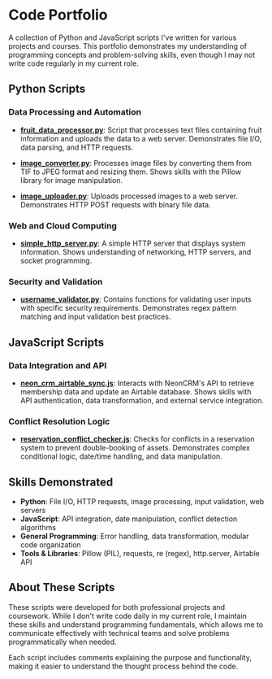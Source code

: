 # Code Portfolio

A collection of Python and JavaScript scripts I've written for various projects and courses. This portfolio demonstrates my understanding of programming concepts and problem-solving skills, even though I may not write code regularly in my current role.

## Python Scripts

### Data Processing and Automation

- **[fruit_data_processor.py](python/data_processing/fruit_data_processor.py)**: Script that processes text files containing fruit information and uploads the data to a web server. Demonstrates file I/O, data parsing, and HTTP requests.

- **[image_converter.py](python/data_processing/image_converter.py)**: Processes image files by converting them from TIF to JPEG format and resizing them. Shows skills with the Pillow library for image manipulation.

- **[image_uploader.py](python/data_processing/image_uploader.py)**: Uploads processed images to a web server. Demonstrates HTTP POST requests with binary file data.

### Web and Cloud Computing

- **[simple_http_server.py](python/web/simple_http_server.py)**: A simple HTTP server that displays system information. Shows understanding of networking, HTTP servers, and socket programming.

### Security and Validation

- **[username_validator.py](python/security/username_validator.py)**: Contains functions for validating user inputs with specific security requirements. Demonstrates regex pattern matching and input validation best practices.

## JavaScript Scripts

### Data Integration and API

- **[neon_crm_airtable_sync.js](javascript/api_integration/neon_crm_airtable_sync.js)**: Interacts with NeonCRM's API to retrieve membership data and update an Airtable database. Shows skills with API authentication, data transformation, and external service integration.

### Conflict Resolution Logic

- **[reservation_conflict_checker.js](javascript/conflict_detection/reservation_conflict_checker.js)**: Checks for conflicts in a reservation system to prevent double-booking of assets. Demonstrates complex conditional logic, date/time handling, and data manipulation.

## Skills Demonstrated

- **Python**: File I/O, HTTP requests, image processing, input validation, web servers
- **JavaScript**: API integration, date manipulation, conflict detection algorithms
- **General Programming**: Error handling, data transformation, modular code organization
- **Tools & Libraries**: Pillow (PIL), requests, re (regex), http.server, Airtable API

## About These Scripts

These scripts were developed for both professional projects and coursework. While I don't write code daily in my current role, I maintain these skills and understand programming fundamentals, which allows me to communicate effectively with technical teams and solve problems programmatically when needed.

Each script includes comments explaining the purpose and functionality, making it easier to understand the thought process behind the code.
